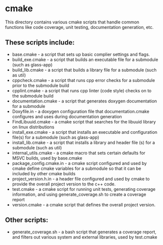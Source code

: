 # cmake
This directory contains various cmake scripts that handle common functions like
code coverage, unit testing, documentation generation, etc.

These scripts include:
------
* base.cmake - a script that sets up basic complier settings and flags.
* build_exe.cmake - a script that builds an executable file for a submodule
(such as glass-app)
* build_lib.cmake - a script that builds a library file for a submodule
(such as util)
* cppcheck.cmake - a script that runs cpp error checks for a submodule prior to
the submodule build
* cpplint.cmake - a script that runs cpp linter (code style) checks on to the
submodule build
* documentation.cmake - a script that generates doxygen documentation for a
submodule
* Doxyfile.in - a doxygen configuration file that documentation.cmake configures
and uses during documentation generation
* FindLibuuid.cmake - a cmake script that searches for the libuuid library on
linux distributions
* install_exe.cmake - a script that installs an executable and configuration
file(s) for a submodule (such as glass-app)
* install_lib.cmake - a script that installs a library and header file (s) for a
submodule (such as util)
* internal_utils.cmake - a cmake macro that sets certain defaults for MSVC builds,
used by base.cmake
* package_config.cmake.in - a cmake script configured and used by cmake define
cmake variables for a submodule so that it can be included by other cmake builds
* project_version.h.in - a header file configured and used by cmake to provide
the overall project version to the c++ code.
* test.cmake - a cmake script for running unit tests, generating coverage
information, and using generate_coverage.sh to create a coverage report
* version.cmake - a cmake script that defines the overall project version.

Other scripts:
------
* generate_coverage.sh - a bash script that generates a coverage report, and
filters out various system and external libraries, used by test.cmake
